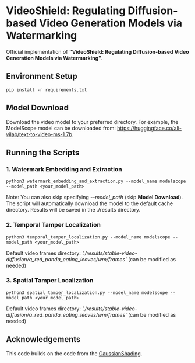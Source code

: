 # VideoShield: Regulating Diffusion-based Video Generation Models via Watermarking
Official implementation of **“VideoShield: Regulating Diffusion-based Video Generation Models via Watermarking”**.


## Environment Setup
```
pip install -r requirements.txt
```

## Model Download

Download the video model to your preferred directory. For example, the ModelScope model can be downloaded from: https://huggingface.co/ali-vilab/text-to-video-ms-1.7b.

## Running the Scripts

### 1. Watermark Embedding and Extraction

```
python3 watermark_embedding_and_extraction.py --model_name modelscope --model_path <your_model_path>
```

Note: You can also skip specifying *--model_path* (skip **Model Download**). The script will automatically download the model to the default cache directory. Results will be saved in the ./results directory.

### 2. Temporal Tamper Localization

```
python3 temporal_tamper_localization.py --model_name modelscope --model_path <your_model_path>
```

Default video frames directory: *'./results/stable-video-diffusion/a\_red\_panda\_eating\_leaves/wm/frames'* (can be modified as needed)

### 3. Spatial Tamper Localization

```
python3 spatial_tamper_localization.py --model_name modelscope --model_path <your_model_path>
```

Default video frames directory: *'./results/stable-video-diffusion/a\_red\_panda\_eating\_leaves/wm/frames'* (can be modified as needed)


## Acknowledgements
This code builds on the code from the [GaussianShading](https://github.com/bsmhmmlf/Gaussian-Shading/tree/master).